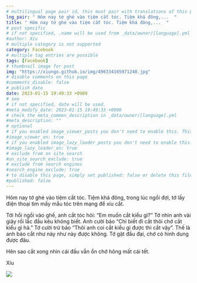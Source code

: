 ```yaml
---
# multilingual page pair id, this must pair with translations of this page. (This name must be unique)
lng_pair: " Hôm nay tớ ghé vào tiệm cắt tóc. Tiệm khá đông,...  "
title: " Hôm nay tớ ghé vào tiệm cắt tóc. Tiệm khá đông,...  "
# post specific
# if not specified, .name will be used from _data/owner/[language].yml
#author: Xíu
# multiple category is not supported
category: Facebook
# multiple tag entries are possible
tags: [Facebook]
# thumbnail image for post
img: "https://xiungo.github.io/img/496334165971240.jpg"
# disable comments on this page
#comments_disable: false
# publish date
date: 2023-01-15 19:49:33 +0900
# seo
# if not specified, date will be used.
#meta_modify_date: 2023-01-15 19:49:33 +0900
# check the meta_common_description in _data/owner/[language].yml
#meta_description: ""
# optional
# if you enabled image_viewer_posts you don't need to enable this. This is only if image_viewer_posts = false
#image_viewer_on: true
# if you enabled image_lazy_loader_posts you don't need to enable this. This is only if image_lazy_loader_posts = false
#image_lazy_loader_on: true
# exclude from on site search
#on_site_search_exclude: true
# exclude from search engines
#search_engine_exclude: true
# to disable this page, simply set published: false or delete this file
#published: false
---
```

Hôm nay tớ ghé vào tiệm cắt tóc. Tiệm khá đông, trong lúc ngồi đợi, tớ lấy điện thoại tìm mấy mẫu tóc trên mạng để xíu cắt. 

Tới hồi ngồi vào ghế, anh cắt tóc hỏi:
“Em muốn cắt kiểu gì?”
Tớ nhìn anh vài giây rồi lắc đầu kêu không biết. Anh cười bảo “Chỉ biết đi cắt thôi chớ cắt kiểu gì hả.”
Tớ cười trừ bảo “Thôi anh coi cắt kiểu gì được thì cắt vậy”. Thế là anh bảo cắt như này như này được không. Tớ gật đầu đại, chớ có hình dung được đâu. 

Hên sao cắt xong nhìn cái đầu vẫn ổn chớ hông mất cái tết.

Xíu

<!-- outline-end -->
<img src= "https://xiungo.github.io/img/496334165971240.jpg">